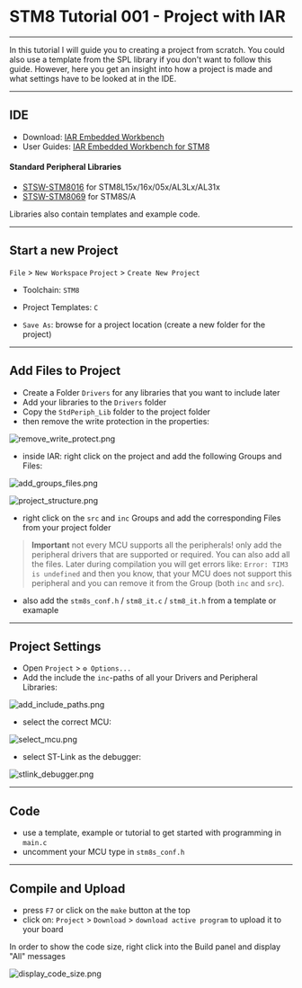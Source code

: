 # STM8 Tutorial 001 - Project with IAR

---

In this tutorial I will guide you to creating a project from scratch.
You could also use a template from the SPL library if you don't want to follow this guide. However, here you get an insight into how a project is made and what settings have to be looked at in the IDE.

---

## IDE

- Download: [IAR Embedded Workbench](https://www.iar.com/iar-embedded-workbench/#!?architecture=STM8)
- User Guides: [IAR Embedded Workbench for STM8](https://www.iar.com/support/user-guides/user-guides-iar-embedded-workbench-for-stmicroelectronics-stm8/)

#### Standard Peripheral Libraries

- [STSW-STM8016](https://www.st.com/en/embedded-software/stsw-stm8016.html) for STM8L15x/16x/05x/AL3Lx/AL31x
- [STSW-STM8069](https://www.st.com/en/embedded-software/stsw-stm8069.html) for STM8S/A

Libraries also contain templates and example code.

---

## Start a new Project

`File` > `New Workspace`
`Project` > `Create New Project`

- Toolchain: `STM8`
- Project Templates: `C`

- `Save As`: browse for a project location (create a new folder for the project)

---

## Add Files to Project

- Create a Folder `Drivers` for any libraries that you want to include later
- Add your libraries to the `Drivers` folder
- Copy the `StdPeriph_Lib` folder to the project folder
- then remove the write protection in the properties:

![remove_write_protect.png](images/remove_write_protect.png)

- inside IAR: right click on the project and add the following Groups and Files:

![add_groups_files.png](images/add_groups_files.png)

![project_structure.png](images/project_structure.png)

- right click on the `src` and `inc` Groups and add the corresponding Files from your project folder
> **Important** not every MCU supports all the peripherals!
> only add the peripheral drivers that are supported or required.
> You can also add all the files. Later during compilation you will get errors like: `Error: TIM3 is undefined` and then you know, that your MCU does not support this peripheral and you can remove it from the Group (both `inc` and `src`).

- also add the `stm8s_conf.h` / `stm8_it.c` / `stm8_it.h` from a template or examaple

---

## Project Settings

- Open `Project` > `⚙️ Options...`
- Add the include the `inc`-paths of all your Drivers and Peripheral Libraries:

![add_include_paths.png](images/add_include_paths.png)

- select the correct MCU:

![select_mcu.png](images/select_mcu.png)

- select ST-Link as the debugger:

![stlink_debugger.png](images/stlink_debugger.png)

---

## Code

- use a template, example or tutorial to get started with programming in `main.c`
- uncomment your MCU type in `stm8s_conf.h`

---

## Compile and Upload

- press `F7` or click on the `make` button at the top
- click on: `Project` > `Download` > `download active program` to upload it to your board

In order to show the code size, right click into the Build panel and display "All" messages

![display_code_size.png](images/display_code_size.png)






